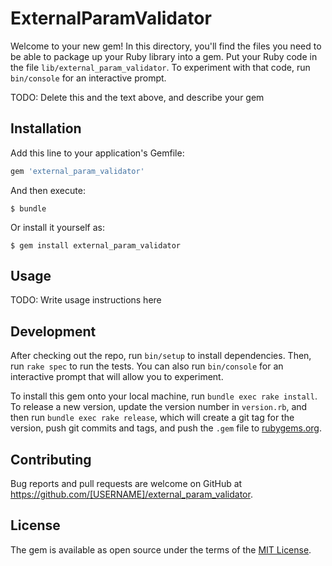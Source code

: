 # ExternalParamValidator

Welcome to your new gem! In this directory, you'll find the files you need to be able to package up your Ruby library into a gem. Put your Ruby code in the file `lib/external_param_validator`. To experiment with that code, run `bin/console` for an interactive prompt.

TODO: Delete this and the text above, and describe your gem

## Installation

Add this line to your application's Gemfile:

```ruby
gem 'external_param_validator'
```

And then execute:

    $ bundle

Or install it yourself as:

    $ gem install external_param_validator

## Usage

TODO: Write usage instructions here

## Development

After checking out the repo, run `bin/setup` to install dependencies. Then, run `rake spec` to run the tests. You can also run `bin/console` for an interactive prompt that will allow you to experiment.

To install this gem onto your local machine, run `bundle exec rake install`. To release a new version, update the version number in `version.rb`, and then run `bundle exec rake release`, which will create a git tag for the version, push git commits and tags, and push the `.gem` file to [rubygems.org](https://rubygems.org).

## Contributing

Bug reports and pull requests are welcome on GitHub at https://github.com/[USERNAME]/external_param_validator.


## License

The gem is available as open source under the terms of the [MIT License](http://opensource.org/licenses/MIT).

